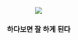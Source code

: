 <p align="center">
  <img src="https://capsule-render.vercel.app/api?type=waving&height=200&section=header&color=gradient&text=안녕하세요!%20백엔드%20개발자%20김효주입니다!&fontSize=30&animation=fadeIn&fontAlignY=38&desc=Team%20Player&descAlignY=51&descAlign=62" />
</p>

<h3 align="center">하다보면 잘 하게 된다</h3>
